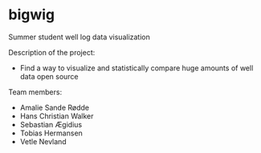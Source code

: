 # bigwig
Summer student well log data visualization

Description of the project:
- Find a way to visualize and statistically compare huge amounts of well data open source

Team members:
- Amalie Sande Rødde
- Hans Christian Walker
- Sebastian Ægidius
- Tobias Hermansen
- Vetle Nevland
